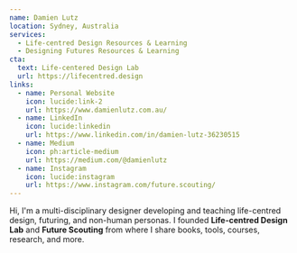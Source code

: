 ```yaml
---
name: Damien Lutz
location: Sydney, Australia
services:
  - Life-centred Design Resources & Learning
  - Designing Futures Resources & Learning
cta:
  text: Life-centered Design Lab
  url: https://lifecentred.design
links:
  - name: Personal Website
    icon: lucide:link-2
    url: https://www.damienlutz.com.au/
  - name: LinkedIn
    icon: lucide:linkedin
    url: https://www.linkedin.com/in/damien-lutz-36230515
  - name: Medium
    icon: ph:article-medium
    url: https://medium.com/@damienlutz
  - name: Instagram
    icon: lucide:instagram
    url: https://www.instagram.com/future.scouting/
---
```


Hi, I'm a multi-disciplinary designer developing and teaching life-centred design, futuring, and non-human personas. I founded **Life-centred Design Lab** and **Future Scouting** from where I share books, tools, courses, research, and more.
